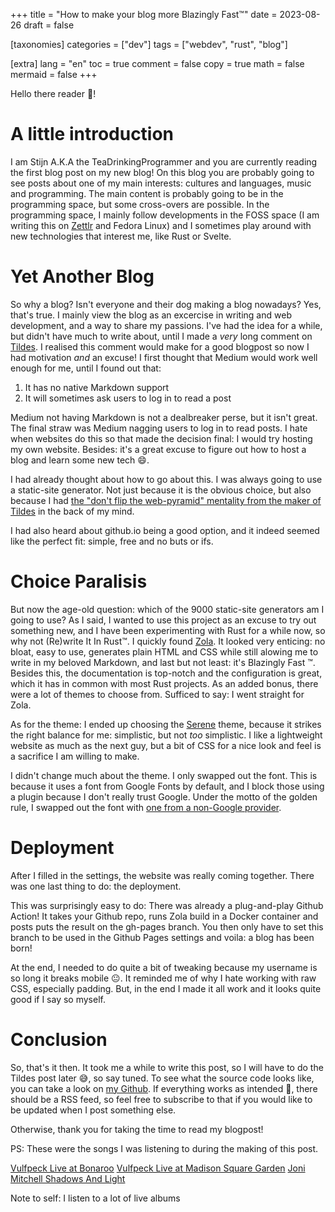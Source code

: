 +++
title = "How to make your blog more Blazingly Fast™"
date = 2023-08-26
draft = false

[taxonomies]
categories = ["dev"]
tags = ["webdev", "rust", "blog"]

[extra]
lang = "en"
toc = true
comment = false
copy = true
math = false
mermaid = false
+++

Hello there reader :wave:!

# A little introduction
I am Stijn A.K.A the TeaDrinkingProgrammer and you are currently reading the first blog post on my new blog! On this blog you are probably going to see posts about one of my main interests: cultures and languages, music and programming. The main content is probably going to be in the programming space, but some cross-overs are possible. In the programming space, I mainly follow developments in the FOSS space (I am writing this on [Zettlr](https://www.zettlr.com/) and Fedora Linux) and I sometimes play around with new technologies that interest me, like Rust or Svelte.

# Yet Another Blog
So why a blog? Isn't everyone and their dog making a blog nowadays? Yes, that's true. I mainly view the blog as an excercise in writing and web development, and a way to share my passions. I've had the idea for a while, but didn't have much to write about, until I made a _very_ long comment on [Tildes](https://tildes.net). I realised this comment would make for a good blogpost so now I had motivation _and_ an excuse!  I first thought that Medium would work well enough for me, until I found out that:
1. It has no native Markdown support
2. It will sometimes ask users to log in to read a post

Medium not having Markdown is not a dealbreaker perse, but it isn't great. The final straw was Medium nagging users to log in to read posts. I hate when websites do this so that made the decision final: I would try hosting my own website. Besides: it's a great excuse to figure out how to host a blog and learn some new tech :smile:.

I had already thought about how to go about this. I was always going to use a static-site generator. Not just because it is the obvious choice, but also because I had [the "don't flip the web-pyramid" mentality from the maker of Tildes](https://docs.tildes.net/philosophy/site-implementation#use-modern-versions-of-simple-reliable-boring-technology) in the back of my mind.

I had also heard about github.io being a good option, and it indeed seemed like the perfect fit: simple, free and no buts or ifs.

# Choice Paralisis
But now the age-old question: which of the 9000 static-site generators am I going to use? As I said, I wanted to use this project as an excuse to try out something new, and I have been experimenting with Rust for a while now, so why not (Re)write It In Rust:tm:. I quickly found [Zola](https://www.getzola.org/). It looked very enticing: no bloat, easy to use, generates plain HTML and CSS while still alowing me to write in my beloved Markdown, and last but not least: it's Blazingly Fast :tm:. Besides this, the documentation is top-notch and the configuration is great, which it has in common with most Rust projects. As an added bonus, there were a lot of themes to choose from. Sufficed to say: I went straight for Zola.

As for the theme: I ended up choosing the [Serene](https://github.com/isunjn/serene) theme, because it strikes the right balance for me: simplistic, but not _too_ simplistic. I like a lightweight website as much as the next guy, but a bit of CSS for a nice look and feel is a sacrifice I am willing to make.

I didn't change much about the theme. I only swapped out the font. This is because it uses a font from Google Fonts by default, and I block those using a plugin because I don't really trust Google. Under the motto of the golden rule, I swapped out the font with [one from a non-Google provider](https://brick.im/fonts/lato/).

# Deployment
After I filled in the settings, the website was really coming together. There was one last thing to do: the deployment.

This was surprisingly easy to do: There was already a plug-and-play Github Action! It takes your Github repo, runs Zola build in a Docker container and posts puts the result on the gh-pages branch. You then only have to set this branch to be used in the Github Pages settings and voila: a blog has been born!

At the end, I needed to do quite a bit of tweaking because my username is so long it breaks mobile :neutral_face:. It reminded me of why I hate working with raw CSS, especially padding. But, in the end I made it all work and it looks quite good if I say so myself.

# Conclusion
So, that's it then. It took me a while to write this post, so I will have to do the Tildes post later :sweat_smile:, so say tuned. To see what the source code looks like, you can take a look on [my Github](https://github.com/TeaDrinkingProgrammer/TeaDrinkingProgrammer.github.io). If everything works as intended :crossed_fingers:, there should be a RSS feed, so feel free to subscribe to that if you would like to be updated when I post something else.

Otherwise, thank you for taking the time to read my blogpost!


PS:
These were the songs I was listening to during the making of this post.

[Vulfpeck Live at Bonaroo](https://youtu.be/z1bgqUlMerI?si=X8Ak-H51KLgPXewI)
[Vulfpeck Live at Madison Square Garden](https://www.youtube.com/watch?v=rv4wf7bzfFE)
[Joni Mitchell Shadows And Light](https://www.youtube.com/watch?v=mWyfkFogGeU&list=OLAK5uy_k0IjOTynmaZNR9SldIRbJ5pdE8Y9ciD8k)

Note to self: I listen to a lot of live albums
